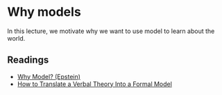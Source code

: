 # Why models

In this lecture, we motivate why we want to use model to learn about the world. 

## Readings

 - [Why Model? (Epstein)](https://www.cs.unm.edu/~joel/cs4all/WhyModel.pdf)
 - [How to Translate a Verbal Theory Into a Formal Model](https://www2.psych.ubc.ca/~schaller/528Readings/Smaldino2020.pdf)